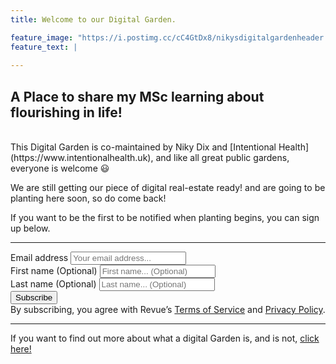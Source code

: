 ```yaml
---
title: Welcome to our Digital Garden. 

feature_image: "https://i.postimg.cc/cC4GtDx8/nikysdigitalgardenheader.png"
feature_text: |
  
---
```

<strong>A Place to share my MSc learning about flourishing in life!
</strong>
---
<br>
This Digital Garden is co-maintained by Niky Dix and [Intentional Health](https://www.intentionalhealth.uk), and like all great public gardens, everyone is welcome 😃 

We are still getting our piece of digital real-estate ready! and are going to be planting here soon, so do come back!  

If you want to be the first to be notified when planting begins, you can sign up below.

---

<div id="revue-embed">
  <form action="https://www.getrevue.co/profile/nikydix/add_subscriber" method="post" id="revue-form" name="revue-form"  target="_blank">
  <div class="revue-form-group">
    <label for="member_email">Email address</label>
    <input class="revue-form-field" placeholder="Your email address..." type="email" name="member[email]" id="member_email">
  </div>
  <div class="revue-form-group">
    <label for="member_first_name">First name <span class="optional">(Optional)</span></label>
    <input class="revue-form-field" placeholder="First name... (Optional)" type="text" name="member[first_name]" id="member_first_name">
  </div>
  <div class="revue-form-group">
    <label for="member_last_name">Last name <span class="optional">(Optional)</span></label>
    <input class="revue-form-field" placeholder="Last name... (Optional)" type="text" name="member[last_name]" id="member_last_name">
  </div>
  <div class="revue-form-actions">
    <input type="submit" value="Subscribe" name="member[subscribe]" id="member_submit">
  </div>
  <div class="revue-form-footer">By subscribing, you agree with Revue’s <a target="_blank" href="https://www.getrevue.co/terms">Terms of Service</a> and <a target="_blank" href="https://www.getrevue.co/privacy">Privacy Policy</a>.</div>
  </form>
</div>

---

If you want to find out more about what a digital Garden is, and is not, [click here!](/about) 